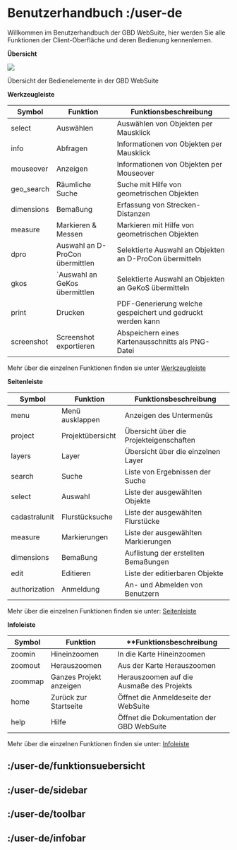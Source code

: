 # Benutzerhandbuch :/user-de

Willkommen im Benutzerhandbuch der GBD WebSuite, hier werden Sie alle Funktionen der Client-Oberfläche und deren Bedienung kennenlernen.

**Übersicht**

![](client_overview.png)

Übersicht der Bedienelemente in der GBD WebSuite

**Werkzeugleiste**

| Symbol | Funktion | Funktionsbeschreibung |
|---|---|---|
| select | Auswählen | Auswählen von Objekten per Mausklick |
| info | Abfragen | Informationen von Objekten per Mausklick |
| mouseover | Anzeigen | Informationen von Objekten per Mouseover |
| geo_search | Räumliche Suche | Suche mit Hilfe von geometrischen Objekten |
| dimensions | Bemaßung | Erfassung von Strecken-Distanzen |
| measure | Markieren & Messen | Markieren mit Hilfe von geometrischen Objekten |
| dpro | Auswahl an D-ProCon übermittlen | Selektierte Auswahl an Objekten an D-ProCon übermitteln |
| gkos | `Auswahl an GeKos übermittlen | Selektierte Auswahl an Objekten an GeKoS übermitteln |
| print | Drucken | PDF-Generierung welche gespeichert und gedruckt werden kann |
| screenshot | Screenshot exportieren | Abspeichern eines Kartenausschnitts als PNG-Datei |

Mehr über die einzelnen Funktionen finden sie unter [Werkzeugleiste](/user-de/toolbar)

**Seitenleiste**

| Symbol | Funktion | Funktionsbeschreibung |
|---|---|---|
| menu | Menü ausklappen | Anzeigen des Untermenüs |
| project | Projektübersicht | Übersicht über die Projekteigenschaften |
| layers | Layer | Übersicht über die einzelnen Layer |
| search | Suche | Liste von Ergebnissen der Suche |
| select | Auswahl | Liste der ausgewählten Objekte |
| cadastralunit | Flurstücksuche | Liste der ausgewählten Flurstücke |
| measure | Markierungen | Liste der ausgewählten Markierungen |
| dimensions | Bemaßung | Auflistung der erstellten Bemaßungen |
| edit | Editieren | Liste der editierbaren Objekte |
| authorization | Anmeldung | An- und Abmelden von Benutzern |

Mehr über die einzelnen Funktionen finden sie unter: [Seitenleiste](/user-de/sidebar)

**Infoleiste**

| Symbol | Funktion | **Funktionsbeschreibung |
|---|---|---|
| zoomin | Hineinzoomen | In die Karte Hineinzoomen |
| zoomout | Herauszoomen | Aus der Karte Herauszoomen |
| zoommap | Ganzes Projekt anzeigen | Herauszoomen auf die Ausmaße des Projekts |
| home | Zurück zur Startseite | Öffnet die Anmeldeseite der WebSuite |
| help | Hilfe | Öffnet die Dokumentation der GBD WebSuite |

Mehr über die einzelnen Funktionen finden sie unter: [Infoleiste](/user-de/infobar)

## :/user-de/funktionsuebersicht

## :/user-de/sidebar

## :/user-de/toolbar

## :/user-de/infobar
